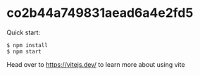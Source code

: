 # co2b44a749831aead6a4e2fd5

Quick start:

```
$ npm install
$ npm start
```

Head over to https://vitejs.dev/ to learn more about using vite
